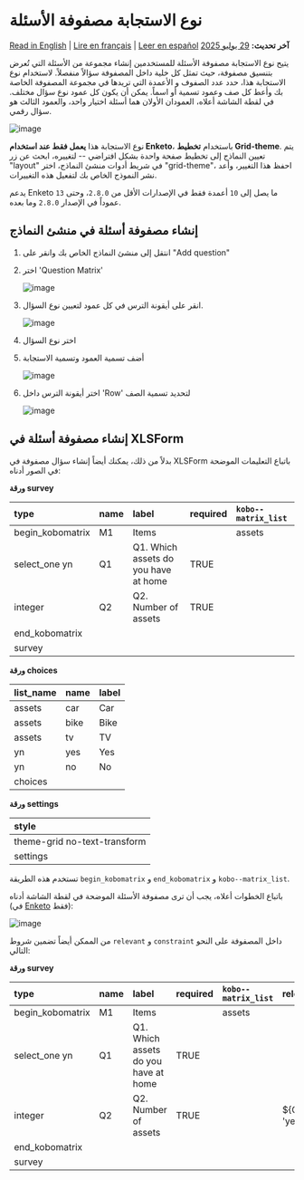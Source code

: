 # نوع الاستجابة مصفوفة الأسئلة
<a href="../matrix_response.html">Read in English</a> | <a href="../fr/matrix_response.html">Lire en français</a> | <a href="../es/matrix_response.html">Leer en español</a>
**آخر تحديث:** <a href="https://github.com/kobotoolbox/docs/blob/47cbc8887d6df73ef3bf760d5a3962b77ab26ed8/source/matrix_response.md" class="reference">29 يوليو 2025</a>

يتيح نوع الاستجابة مصفوفة الأسئلة للمستخدمين إنشاء مجموعة من الأسئلة
التي تُعرض بتنسيق مصفوفة، حيث تمثل كل خلية داخل المصفوفة
سؤالاً منفصلاً. لاستخدام نوع الاستجابة هذا، حدد عدد الصفوف و
الأعمدة التي تريدها في مجموعة المصفوفة الخاصة بك وأعط كل صف وعمود تسمية أو
اسماً. يمكن أن يكون كل عمود نوع سؤال مختلف. في لقطة الشاشة أعلاه،
العمودان الأولان هما أسئلة اختيار واحد، والعمود الثالث هو سؤال
رقمي.

![image](/images/matrix_response/matrix_example.png)

<p class="note">نوع الاستجابة هذا <strong>يعمل فقط عند استخدام Enketo</strong>، باستخدام <strong>تخطيط Grid-theme</strong>. يتم تعيين النماذج إلى تخطيط صفحة واحدة بشكل افتراضي -- لتغييره، ابحث عن زر "layout" في شريط أدوات منشئ النماذج، اختر "grid-theme"، احفظ هذا التغيير، وأعد نشر النموذج الخاص بك لتفعيل هذه التغييرات.</p>

<p class='note'>يدعم Enketo ما يصل إلى <code>10</code> أعمدة فقط في الإصدارات الأقل من <code>2.8.0</code>، وحتى <code>13</code> عموداً في الإصدار <code>2.8.0</code> وما بعده.</p>

## إنشاء مصفوفة أسئلة في منشئ النماذج

1. انتقل إلى منشئ النماذج الخاص بك وانقر على "Add question"
2. اختر 'Question Matrix'

    ![image](/images/matrix_response/question_matrix.png)

3. انقر على أيقونة الترس في كل عمود لتعيين نوع السؤال.

    ![image](/images/matrix_response/question_type.png)

4. اختر نوع السؤال

5. أضف تسمية العمود وتسمية الاستجابة

    ![image](/images/matrix_response/label_response.png)

6. اختر أيقونة الترس داخل 'Row' لتحديد تسمية الصف

    ![image](/images/matrix_response/row.png)

## إنشاء مصفوفة أسئلة في XLSForm

بدلاً من ذلك، يمكنك أيضاً إنشاء سؤال مصفوفة في XLSForm باتباع
التعليمات الموضحة في الصور أدناه:

**ورقة survey**

| type             | name | label                                | required | `kobo--matrix_list` |
| :--------------- | :--- | :----------------------------------- | :------- | :----------------   |
| begin_kobomatrix | M1   | Items                                |          | assets              |
| select_one yn    | Q1   | Q1. Which assets do you have at home | TRUE     |                     |
| integer          | Q2   | Q2. Number of assets                 | TRUE     |                     |
| end_kobomatrix   |      |                                      |          |                     |
| survey |

**ورقة choices**

| list_name | name | label |
| :-------- | :--- | :---- |
| assets    | car  | Car   |
| assets    | bike | Bike  |
| assets    | tv   | TV    |
| yn        | yes  | Yes   |
| yn        | no   | No    |
| choices |

**ورقة settings**

| style                        |
| :--------------------------- |
| theme-grid no-text-transform |
| settings |

<p class="note">تستخدم هذه الطريقة <code>begin_kobomatrix</code> و
<code>end_kobomatrix</code> و <code>kobo--matrix_list</code>.</p>

باتباع الخطوات أعلاه، يجب أن ترى مصفوفة الأسئلة الموضحة في
لقطة الشاشة أدناه (في [Enketo](data_through_webforms.md) فقط):

![image](/images/matrix_response/preview.png)

من الممكن أيضاً تضمين شروط `relevant` و `constraint` داخل
المصفوفة على النحو التالي:

**ورقة survey**

| type             | name | label                                | required | `kobo--matrix_list` | relevant      | constraint |
| :--------------- | :--- | :----------------------------------- | :------- | :----------------   | :------------ | :--------- |
| begin_kobomatrix | M1   | Items                                |          | assets              |               |            |
| select_one yn    | Q1   | Q1. Which assets do you have at home | TRUE     |                     |               |            |
| integer          | Q2   | Q2. Number of assets                 | TRUE     |                     | ${Q1} = 'yes' | . > 2      |
| end_kobomatrix   |      |                                      |          |                     |               |            |
| survey |